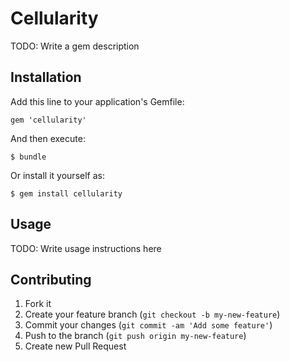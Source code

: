 # Cellularity

TODO: Write a gem description

## Installation

Add this line to your application's Gemfile:

    gem 'cellularity'

And then execute:

    $ bundle

Or install it yourself as:

    $ gem install cellularity

## Usage

TODO: Write usage instructions here

## Contributing

1. Fork it
2. Create your feature branch (`git checkout -b my-new-feature`)
3. Commit your changes (`git commit -am 'Add some feature'`)
4. Push to the branch (`git push origin my-new-feature`)
5. Create new Pull Request
